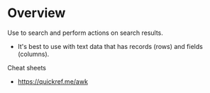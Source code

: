 # Overview

Use to search and perform actions on search results.
- It's best to use with text data that has records (rows) and fields
  (columns).

Cheat sheets
- https://quickref.me/awk
